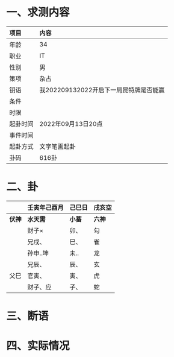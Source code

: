 # 一、求测内容
|项目|内容|
|:-|:-|
|年龄|34|
|职业|IT|
|性别|男|
|策项|杂占|
|钥语|我202209132022开启下一局昆特牌是否能赢|
|条件||
|时限||
|起卦时间|2022年09月13日20点|
|事件时间||
|起卦方式|文字笔画起卦|
|卦码|616卦|

# 二、卦
||壬寅年己酉月|己巳日|戌亥空|
|:-|:-|:-|:-|
|**伏神**|**水天需**|**小蓄**|**六神**|
||财子×|卯、|勾|
||兄戌、|巳、|雀|
||孙申..坤|未..|龙|
||兄辰、|辰、|玄|
|父巳|官寅、|寅、|虎|
||财子、应|子、|蛇|


# 三、断语

# 四、实际情况